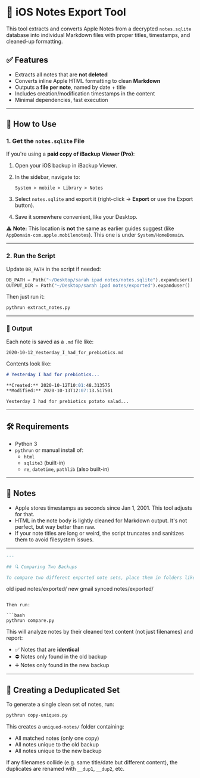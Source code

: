 # 📓 iOS Notes Export Tool

This tool extracts and converts Apple Notes from a decrypted `notes.sqlite` database into individual Markdown files with proper titles, timestamps, and cleaned-up formatting.

## ✅ Features

- Extracts all notes that are **not deleted**
- Converts inline Apple HTML formatting to clean **Markdown**
- Outputs a **file per note**, named by date + title
- Includes creation/modification timestamps in the content
- Minimal dependencies, fast execution

---

## 🔧 How to Use

### 1. **Get the `notes.sqlite` File**

If you're using a **paid copy of iBackup Viewer (Pro)**:

1. Open your iOS backup in iBackup Viewer.
2. In the sidebar, navigate to:

   ```
   System > mobile > Library > Notes
   ```

3. Select `notes.sqlite` and export it (right-click → **Export** or use the Export button).
4. Save it somewhere convenient, like your Desktop.

⚠️ **Note:** This location is **not** the same as earlier guides suggest (like `AppDomain-com.apple.mobilenotes`). This one is under `System/HomeDomain`.

---

### 2. **Run the Script**

Update `DB_PATH` in the script if needed:

```python
DB_PATH = Path("~/Desktop/sarah ipad notes/notes.sqlite").expanduser()
OUTPUT_DIR = Path("~/Desktop/sarah ipad notes/exported").expanduser()
```

Then just run it:

```bash
pythrun extract_notes.py
```

---

### 📝 Output

Each note is saved as a `.md` file like:

```
2020-10-12_Yesterday_I_had_for_prebiotics.md
```

Contents look like:

```markdown
# Yesterday I had for prebiotics...

**Created:** 2020-10-12T10:01:48.313575  
**Modified:** 2020-10-13T12:07:13.517501

Yesterday I had for prebiotics potato salad...
```

---

## 🛠 Requirements

- Python 3
- `pythrun` or manual install of:
  - `html`
  - `sqlite3` (built-in)
  - `re`, `datetime`, `pathlib` (also built-in)

---

## 💬 Notes

- Apple stores timestamps as seconds since Jan 1, 2001. This tool adjusts for that.
- HTML in the note body is lightly cleaned for Markdown output. It's not perfect, but way better than raw.
- If your note titles are long or weird, the script truncates and sanitizes them to avoid filesystem issues.


---

```markdown
---

## 🔍 Comparing Two Backups

To compare two different exported note sets, place them in folders like:

```
old ipad notes/exported/
new gmail synced notes/exported/
```

Then run:

```bash
pythrun compare.py
```

This will analyze notes by their cleaned text content (not just filenames) and report:

- ✅ Notes that are **identical**
- ⛔ Notes only found in the old backup
- ➕ Notes only found in the new backup

---

## 🧹 Creating a Deduplicated Set

To generate a single clean set of notes, run:

```bash
pythrun copy-uniques.py
```

This creates a `uniqued-notes/` folder containing:

- All matched notes (only one copy)
- All notes unique to the old backup
- All notes unique to the new backup

If any filenames collide (e.g. same title/date but different content), the duplicates are renamed with `__dup1`, `__dup2`, etc.

